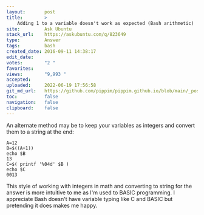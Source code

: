 ```yaml
---
layout:       post
title:        >
    Adding 1 to a variable doesn't work as expected (Bash arithmetic)
site:         Ask Ubuntu
stack_url:    https://askubuntu.com/q/823649
type:         Answer
tags:         bash
created_date: 2016-09-11 14:38:17
edit_date:    
votes:        "2 "
favorites:    
views:        "9,993 "
accepted:     
uploaded:     2022-06-19 17:56:58
git_md_url:   https://github.com/pippim/pippim.github.io/blob/main/_posts/2016/2016-09-11-Adding-1-to-a-variable-doesn_t-work-as-expected-_Bash-arithmetic_.md
toc:          false
navigation:   false
clipboard:    false
---
```


An alternate method may be to keep your variables as integers and convert them to a string at the end:

``` 
A=12
B=$((A+1))
echo $B
13
C=$( printf '%04d' $B )
echo $C
0013
```

This style of working with integers in math and converting to string for the answer is more intuitive to me as I'm used to BASIC programming. I appreciate Bash doesn't have variable typing like C and BASIC but pretending it does makes me happy.
